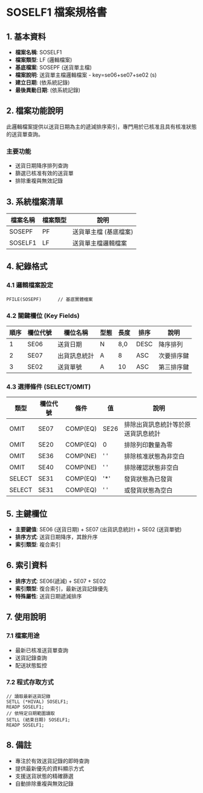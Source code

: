 # SOSELF1 檔案規格書

## 1. 基本資料
- **檔案名稱**: SOSELF1
- **檔案類型**: LF (邏輯檔案)
- **基底檔案**: SOSEPF (送貨單主檔)
- **檔案說明**: 送貨單主檔邏輯檔案 - key=se06+se07+se02 (s)
- **建立日期**: (依系統記錄)
- **最後異動日期**: (依系統記錄)

## 2. 檔案功能說明
此邏輯檔案提供以送貨日期為主的遞減排序索引，專門用於已核准且具有核准狀態的送貨單查詢。

### 主要功能
- 送貨日期降序排列查詢
- 篩選已核准有效的送貨單
- 排除重複與無效記錄

## 3. 系統檔案清單
| 檔案名稱 | 檔案類型 | 說明 |
|----------|----------|------|
| SOSEPF | PF | 送貨單主檔 (基底檔案) |
| SOSELF1 | LF | 送貨單主檔邏輯檔案 |

## 4. 紀錄格式

### 4.1 邏輯檔案設定
```
PFILE(SOSEPF)      // 基底實體檔案
```

### 4.2 關鍵欄位 (Key Fields)
| 順序 | 欄位代號 | 欄位名稱 | 型態 | 長度 | 排序 | 說明 |
|------|----------|----------|------|------|------|------|
| 1 | SE06 | 送貨日期 | N | 8,0 | DESC | 降序排列 |
| 2 | SE07 | 出貨訊息統計 | A | 8 | ASC | 次要排序鍵 |
| 3 | SE02 | 送貨單號 | A | 10 | ASC | 第三排序鍵 |

### 4.3 選擇條件 (SELECT/OMIT)
| 類型 | 欄位代號 | 條件 | 值 | 說明 |
|------|----------|------|----|----|
| OMIT | SE07 | COMP(EQ) | SE26 | 排除出貨訊息統計等於原送貨訊息統計 |
| OMIT | SE20 | COMP(EQ) | 0 | 排除列印數量為零 |
| OMIT | SE36 | COMP(NE) | ' ' | 排除核准狀態為非空白 |
| OMIT | SE40 | COMP(NE) | ' ' | 排除確認狀態非空白 |
| SELECT | SE31 | COMP(EQ) | '*' | 發貨狀態為已發貨 |
| SELECT | SE31 | COMP(EQ) | ' ' | 或發貨狀態為空白 |

## 5. 主鍵欄位
- **主要鍵值**: SE06 (送貨日期) + SE07 (出貨訊息統計) + SE02 (送貨單號)
- **排序方式**: 送貨日期降序，其餘升序
- **索引類型**: 複合索引

## 6. 索引資料
- **排序方式**: SE06(遞減) + SE07 + SE02
- **索引類型**: 復合索引，最新送貨記錄優先
- **特殊屬性**: 送貨日期遞減排序

## 7. 使用說明

### 7.1 檔案用途
- 最新已核准送貨單查詢
- 送貨記錄查詢
- 配送狀態監控

### 7.2 程式存取方式
```rpg
// 讀取最新送貨記錄
SETLL (*HIVAL) SOSELF1;
READP SOSELF1;
// 依特定日期範圍讀取
SETLL (結束日期) SOSELF1;
READP SOSELF1;
```

## 8. 備註
- 專注於有效送貨記錄的即時查詢
- 提供最新優先的資料顯示方式
- 支援送貨狀態的精確篩選
- 自動排除重複與無效記錄 